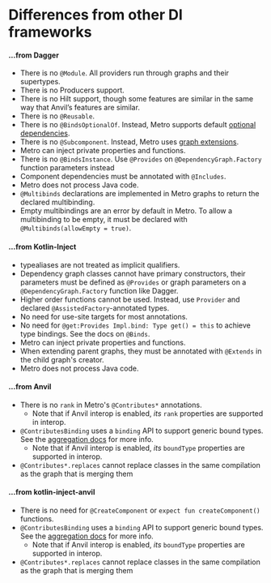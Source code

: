 # Differences from other DI frameworks

#### …from Dagger

* There is no `@Module`. All providers run through graphs and their supertypes.
* There is no Producers support.
* There is no Hilt support, though some features are similar in the same way that Anvil’s features are similar.
* There is no `@Reusable`.
* There is no `@BindsOptionalOf`. Instead, Metro supports default [optional dependencies](bindings.md#optional-dependencies).
* There is no `@Subcomponent`. Instead, Metro uses [graph extensions](dependency-graphs.md#graph-extensions).
* Metro can inject private properties and functions.
* There is no `@BindsInstance`. Use `@Provides` on `@DependencyGraph.Factory` function parameters instead
* Component dependencies must be annotated with `@Includes`.
* Metro does not process Java code.
* `@Multibinds` declarations are implemented in Metro graphs to return the declared multibinding.
* Empty multibindings are an error by default in Metro. To allow a multibinding to be empty, it must be declared with `@Multibinds(allowEmpty = true)`.

#### …from Kotlin-Inject

* typealiases are not treated as implicit qualifiers.
* Dependency graph classes cannot have primary constructors, their parameters must be defined as `@Provides` or graph parameters on a `@DependencyGraph.Factory` function like Dagger.
* Higher order functions cannot be used. Instead, use `Provider` and declared `@AssistedFactory`-annotated types.
* No need for use-site targets for most annotations.
* No need for `@get:Provides Impl.bind: Type get() = this` to achieve type bindings. See the docs on `@Binds`.
* Metro can inject private properties and functions.
* When extending parent graphs, they must be annotated with `@Extends` in the child graph's creator.
* Metro does not process Java code.

#### …from Anvil

* There is no `rank` in Metro's `@Contributes*` annotations.
    * Note that if Anvil interop is enabled, _its_ `rank` properties are supported in interop.
* `@ContributesBinding` uses a `binding` API to support generic bound types. See the [aggregation docs](aggregation.md) for more info.
    * Note that if Anvil interop is enabled, _its_ `boundType` properties are supported in interop.
* `@Contributes*.replaces` cannot replace classes in the same compilation as the graph that is merging them

#### …from kotlin-inject-anvil

* There is no need for `@CreateComponent` or `expect fun createComponent()` functions.
* `@ContributesBinding` uses a `binding` API to support generic bound types. See the [aggregation docs](aggregation.md) for more info.
    * Note that if Anvil interop is enabled, _its_ `boundType` properties are supported in interop.
* `@Contributes*.replaces` cannot replace classes in the same compilation as the graph that is merging them
